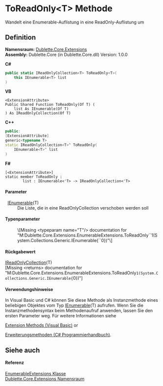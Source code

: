 # ToReadOnly&lt;T&gt; Methode


Wandelt eine Enumerable-Auflistung in eine ReadOnly-Auflistung um



## Definition
**Namensraum:** <a href="N_Dublette_Core_Extensions.md">Dublette.Core.Extensions</a>  
**Assembly:** Dublette.Core (in Dublette.Core.dll) Version: 1.0.0

**C#**
``` C#
public static IReadOnlyCollection<T> ToReadOnly<T>(
	this IEnumerable<T> list
)

```
**VB**
``` VB
<ExtensionAttribute>
Public Shared Function ToReadOnly(Of T) ( 
	list As IEnumerable(Of T)
) As IReadOnlyCollection(Of T)
```
**C++**
``` C++
public:
[ExtensionAttribute]
generic<typename T>
static IReadOnlyCollection<T>^ ToReadOnly(
	IEnumerable<T>^ list
)
```
**F#**
``` F#
[<ExtensionAttribute>]
static member ToReadOnly : 
        list : IEnumerable<'T> -> IReadOnlyCollection<'T> 
```



#### Parameter
<dl><dt>  <a href="https://learn.microsoft.com/dotnet/api/system.collections.generic.ienumerable-1" target="_blank" rel="noopener noreferrer">IEnumerable</a>(T)</dt><dd>Die Liste, die in eine ReadOnlyCollection verschoben werden soll</dd></dl>

#### Typenparameter
<dl><dt /><dd>\[Missing &lt;typeparam name="T"/&gt; documentation for "M:Dublette.Core.Extensions.EnumerableExtensions.ToReadOnly``1(System.Collections.Generic.IEnumerable{``0})"\]</dd></dl>

#### Rückgabewert
<a href="https://learn.microsoft.com/dotnet/api/system.collections.generic.ireadonlycollection-1" target="_blank" rel="noopener noreferrer">IReadOnlyCollection</a>(T)  
\[Missing &lt;returns&gt; documentation for "M:Dublette.Core.Extensions.EnumerableExtensions.ToReadOnly``1(System.Collections.Generic.IEnumerable{``0})"\]

#### Verwendungshinweise
In Visual Basic und C# können Sie diese Methode als Instanzmethode eines beliebigen Objektes vom Typ <a href="https://learn.microsoft.com/dotnet/api/system.collections.generic.ienumerable-1" target="_blank" rel="noopener noreferrer">IEnumerable</a>(T) aufrufen. Wenn Sie die Instanzmethodensyntax beim Methodenaufruf anwenden, lassen Sie den ersten Parameter weg. Für weitere Informationen siehe <a href="https://docs.microsoft.com/dotnet/visual-basic/programming-guide/language-features/procedures/extension-methods" target="_blank" rel="noopener noreferrer">

Extension Methods (Visual Basic)</a> or <a href="https://docs.microsoft.com/dotnet/csharp/programming-guide/classes-and-structs/extension-methods" target="_blank" rel="noopener noreferrer">

Erweiterungsmethoden (C# Programmierhandbuch)</a>.

## Siehe auch


#### Referenz
<a href="T_Dublette_Core_Extensions_EnumerableExtensions.md">EnumerableExtensions Klasse</a>  
<a href="N_Dublette_Core_Extensions.md">Dublette.Core.Extensions Namensraum</a>  
